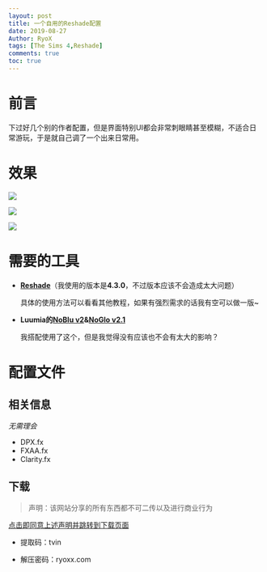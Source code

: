 ```yaml
---
layout: post
title: 一个自用的Reshade配置
date: 2019-08-27
Author: RyoX
tags: [The Sims 4,Reshade]
comments: true
toc: true
---
```


# 前言

下过好几个别的作者配置，但是界面特别UI都会非常刺眼睛甚至模糊，不适合日常游玩，于是就自己调了一个出来日常用。

# 效果

![](https://raw.githubusercontent.com/ryoxxyz/MyPage/master/images/2019-08-27/reshade_humen_effect_0.png)

<!--break-->

![](https://raw.githubusercontent.com/ryoxxyz/MyPage/master/images/2019-08-27/reshade_humen_effect_1.png)

![](https://raw.githubusercontent.com/ryoxxyz/MyPage/master/images/2019-08-27/reshade_environment_0.png)

# 需要的工具

- **[Reshade](https://reshade.me/ "Reshade")**（我使用的版本是**4.3.0**，不过版本应该不会造成太大问题）

  具体的使用方法可以看看其他教程，如果有强烈需求的话我有空可以做一版~

- **Luumia的[NoBlu v2](https://luumiasims.com/post/176043227929/its-been-well-over-a-year-since-noblu-v1-came-out "NoBlu v2")&[NoGlo v2.1](https://luumiasims.com/post/167217001494/i-released-the-noglo-mod-about-a-year-and-a-half "NoGlo v2.1")**

  我搭配使用了这个，但是我觉得没有应该也不会有太大的影响？

# 配置文件

## 相关信息

*无需理会*

- DPX.fx
- FXAA.fx
- Clarity.fx

## 下载

> 声明：该网站分享的所有东西都不可二传以及进行商业行为

[点击即同意上述声明并跳转到下载页面](https://pan.baidu.com/s/1TPz_6OMcLxry3WzzGtyq6w "BaiduPan")

- 提取码：tvin

- 解压密码：ryoxx.com